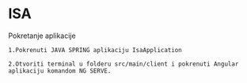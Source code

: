 # ISA 
Pokretanje aplikacije

	1.Pokrenuti JAVA SPRING aplikaciju IsaApplication 
	
	2.Otvoriti terminal u folderu src/main/client i pokrenuti Angular aplikaciju komandom NG SERVE.

